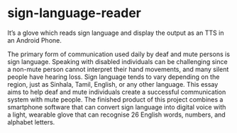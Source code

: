 # sign-language-reader
It’s a glove which reads sign language and display the output as an TTS in an Android Phone.

The primary form of communication used daily by deaf and mute persons is sign language. Speaking with disabled individuals can be challenging since a non-mute person cannot interpret their hand movements, and many silent people have hearing loss. Sign language tends to vary depending on the region, just as Sinhala, Tamil, English, or any other language. This essay aims to help deaf and mute individuals create a successful communication system with mute people. The finished product of this project combines a smartphone software that can convert sign language into digital voice with a light, wearable glove that can recognise 26 English words, numbers, and alphabet letters.

